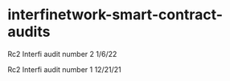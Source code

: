 # interfinetwork-smart-contract-audits

Rc2 Interfi audit number 2 1/6/22

Rc2 Interfi audit number 1 12/21/21
